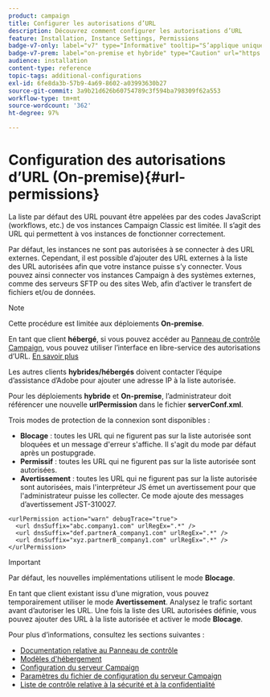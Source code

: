 ```yaml
---
product: campaign
title: Configurer les autorisations d’URL
description: Découvrez comment configurer les autorisations d’URL
feature: Installation, Instance Settings, Permissions
badge-v7-only: label="v7" type="Informative" tooltip="S’applique uniquement à Campaign Classic v7"
badge-v7-prem: label="on-premise et hybride" type="Caution" url="https://experienceleague.adobe.com/docs/campaign-classic/using/installing-campaign-classic/architecture-and-hosting-models/hosting-models-lp/hosting-models.html?lang=fr" tooltip="S’applique uniquement aux déploiements on-premise et hybrides"
audience: installation
content-type: reference
topic-tags: additional-configurations
exl-id: 6fe8da3b-57b9-4a69-8602-a03993630b27
source-git-commit: 3a9b21d626b60754789c3f594ba798309f62a553
workflow-type: tm+mt
source-wordcount: '362'
ht-degree: 97%

---
```


# Configuration des autorisations d’URL (On-premise){#url-permissions}



La liste par défaut des URL pouvant être appelées par des codes JavaScript (workflows, etc.) de vos instances Campaign Classic est limitée. Il s’agit des URL qui permettent à vos instances de fonctionner correctement.

Par défaut, les instances ne sont pas autorisées à se connecter à des URL externes. Cependant, il est possible d’ajouter des URL externes à la liste des URL autorisées afin que votre instance puisse s’y connecter. Vous pouvez ainsi connecter vos instances Campaign à des systèmes externes, comme des serveurs SFTP ou des sites Web, afin d’activer le transfert de fichiers et/ou de données.

>[!NOTE]
>
>Cette procédure est limitée aux déploiements **On-premise**.
>
>En tant que client **hébergé**, si vous pouvez accéder au [Panneau de contrôle Campaign](https://experienceleague.adobe.com/docs/control-panel/using/control-panel-home.html?lang=fr), vous pouvez utiliser l’interface en libre-service des autorisations d’URL. [En savoir plus](https://experienceleague.adobe.com/docs/control-panel/using/instances-settings/url-permissions.html?lang=fr)
>
>Les autres clients **hybrides/hébergés** doivent contacter l’équipe d’assistance d’Adobe pour ajouter une adresse IP à la liste autorisée.
>

Pour les déploiements **hybride** et **On-premise**, l’administrateur doit référencer une nouvelle **urlPermission** dans le fichier **serverConf.xml**.


Trois modes de protection de la connexion sont disponibles :

* **Blocage** : toutes les URL qui ne figurent pas sur la liste autorisée sont bloquées et un message d&#39;erreur s&#39;affiche. Il s&#39;agit du mode par défaut après un postupgrade.
* **Permissif** : toutes les URL qui ne figurent pas sur la liste autorisée sont autorisées.
* **Avertissement** : toutes les URL qui ne figurent pas sur la liste autorisée sont autorisées, mais l&#39;interpréteur JS émet un avertissement pour que l&#39;administrateur puisse les collecter. Ce mode ajoute des messages d’avertissement JST-310027.

```
<urlPermission action="warn" debugTrace="true">
  <url dnsSuffix="abc.company1.com" urlRegEx=".*" />
  <url dnsSuffix="def.partnerA_company1.com" urlRegEx=".*" />
  <url dnsSuffix="xyz.partnerB_company1.com" urlRegEx=".*" />
</urlPermission>
```

>[!IMPORTANT]
>
>Par défaut, les nouvelles implémentations utilisent le mode **Blocage**.
>
>En tant que client existant issu d’une migration, vous pouvez temporairement utiliser le mode **Avertissement**. Analysez le trafic sortant avant d’autoriser les URL. Une fois la liste des URL autorisées définie, vous pouvez ajouter des URL à la liste autorisée et activer le mode **Blocage**.

Pour plus d’informations, consultez les sections suivantes :

* [Documentation relative au Panneau de contrôle](https://experienceleague.adobe.com/docs/control-panel/using/control-panel-home.html?lang=fr)
* [Modèles d&#39;hébergement](hosting-models.md)
* [Configuration du serveur Campaign](configuring-campaign-server.md)
* [Paramètres du fichier de configuration du serveur Campaign](the-server-configuration-file.md)
* [Liste de contrôle relative à la sécurité et à la confidentialité](get-started-security-privacy.md)
